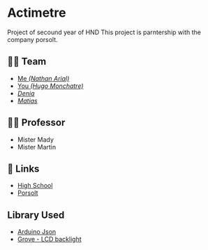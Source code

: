 # Actimetre
Project of secound year of HND
This project is parntership with the company porsolt.

## 👨‍🎓 Team
- [Me *(Nathan Arial)*](https://github.com/MrRoiPanda)
- [You *(Hugo Monchatre)*](https://github.com/OxKilD)
- [*Denia*]()
- [*Matias*]()

## 👩‍🏫 Professor
- Mister Mady
- Mister Martin

## 🔗 Links
- [High School](https://chevrollier.paysdelaloire.e-lyco.fr)
- [Porsolt](https://www.porsolt.com/)

## Library Used
- [Arduino Json](https://arduinojson.org/)
- [Grove - LCD backlight](https://github.com/Seeed-Studio/Grove_LCD_RGB_Backlight)
